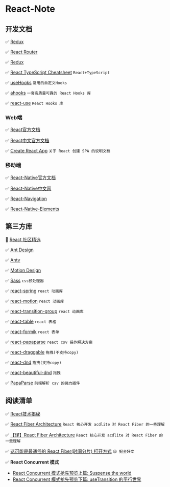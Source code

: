 # React-Note

## 开发文档

✅ [Redux](https://redux.js.org)

✅ [React Router](https://reactrouter.com/)

✅ [Redux](https://redux.js.org)

✅ [React TypeScript Cheatsheet](https://react-typescript-cheatsheet.netlify.app/) `React+TypeScript`

✅ [useHooks](https://usehooks.com/) `常用的自定义Hooks`

✅ [ahooks](https://ahooks.js.org/zh-CN/) `一套高质量可靠的 React Hooks 库`

✅ [react-use](https://link.juejin.cn/?target=https%3A%2F%2Fgithub.com%2Fstreamich%2Freact-use) `React Hooks 库`

### Web端

✅ [React官方文档](https://reactjs.org/docs/getting-started.html)

✅ [React中文官方文档](https://react.docschina.org/)

✅ [Create React App](https://create-react-app.dev/docs/getting-started/) `关于 React 创建 SPA 的说明文档`

### 移动端

✅ [React-Native官方文档](https://reactnative.dev/)

✅ [React-Native中文网](https://reactnative.cn/)

✅ [React-Navigation](https://reactnavigation.org/)

✅ [React-Native-Elements](https://reactnativeelements.com/)

## 第三方库

🔆 [React 社区精选](https://ant.design/docs/react/recommendation-cn)

✅ [Ant Design](https://ant.design/index-cn)

✅ [Antv](https://antv.vision/zh)

✅ [Motion Design](https://motion.ant.design/index-cn)

✅ [Sass](https://sass-lang.com/) `css预处理器`

✅ [react-spring](https://github.com/pmndrs/react-spring) `react 动画库`

✅ [react-motion](https://github.com/chenglou/react-motion) `react 动画库`

✅ [react-transition-group](https://reactcommunity.org/react-transition-group/) `react 动画库`

✅ [react-table](https://react-table.tanstack.com/) `react 表格`

✅ [react-formik](https://formik.org/) `react 表单`

✅ [react-papaparse](https://www.npmjs.com/package/react-papaparse) `react csv 操作解决方案`

✅ [react-draggable](https://github.com/react-grid-layout/react-draggable) `拖拽(不支持copy)`

✅ [react-dnd](https://react-dnd.github.io/react-dnd/about) `拖拽(支持copy)`

✅ [react-beautiful-dnd](https://github.com/atlassian/react-beautiful-dnd) `拖拽`

✅ [PapaParse](https://www.papaparse.com/) `前端解析 csv 的强力插件`

## 阅读清单

✅ [React技术揭秘](https://react.iamkasong.com/)

✅ [React Fiber Architecture](https://github.com/acdlite/react-fiber-architecture) `React 核心开发 acdlite 对 React Fiber 的一些理解`

✅ [【译】React Fiber Architecture](https://juejin.cn/post/6844903750658686983#comment) `React 核心开发 acdlite 对 React Fiber 的一些理解`

✅ [这可能是最通俗的 React Fiber(时间分片) 打开方式](https://juejin.cn/post/6844903975112671239) `😃 掘金好文`

✅ **React Concurrent 模式**
  - [React Concurrent 模式抢先预览上篇: Suspense the world](https://juejin.cn/post/6844903981999718407#comment)
  - [React Concurrent 模式抢先预览下篇: useTransition 的平行世界](https://juejin.cn/post/6844903986420514823)

